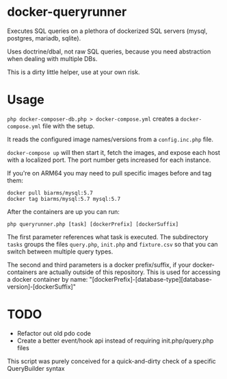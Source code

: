 # docker-queryrunner

Executes SQL queries on a plethora of dockerized SQL servers (mysql, postgres, mariadb, sqlite).

Uses doctrine/dbal, not raw SQL queries, because you need abstraction when dealing with multiple DBs.

This is a dirty little helper, use at your own risk.

# Usage

`php docker-composer-db.php > docker-compose.yml` creates a `docker-compose.yml` file with the setup.

It reads the configured image names/versions from a `config.inc.php` file.

`docker-compose up` will then start it, fetch the images, and expose each host with a localized port. The port number gets increased for each instance.

If you're on ARM64 you may need to pull specific images before and tag them:

```
docker pull biarms/mysql:5.7
docker tag biarms/mysql:5.7 mysql:5.7
```

After the containers are up you can run:

`php queryrunner.php [task] [dockerPrefix] [dockerSuffix]`

The first parameter references what task is executed. The subdirectory `tasks` groups the files `query.php`, `init.php` and `fixture.csv` so that you can switch between multiple query types.

The second and third parameters is a docker prefix/suffix, if your docker-containers are actually outside of this repository. This is used for accessing a docker container by name: "[dockerPrefix]-[database-type][database-version]-[dockerSuffix]"

# TODO

* Refactor out old pdo code
* Create a better event/hook api instead of requiring init.php/query.php files

This script was purely conceived for a quick-and-dirty check of a specific QueryBuilder syntax
